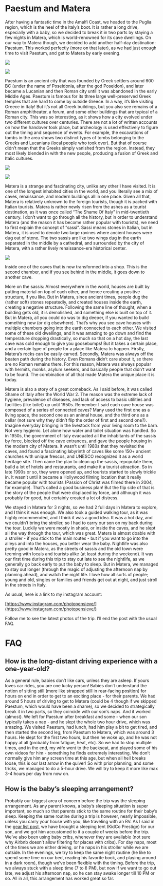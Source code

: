 # Paestum and Matera

After having a fantastic time in the Amalfi Coast, we headed to the Puglia region, which is the heel of the Italy’s boot. It is rather a long drive, especially with a baby, so we decided to break it in two parts by staying a few nights in Matera, which is world-renowned for its cave dwellings. On our way to Matera though, we decided to add another half-day destination: Paestum. This worked perfectly (more on that later), as we had just enough time to visit Paestum, and get to Matera by early evening.

![](https://lh3.googleusercontent.com/1nFUSi5TdgngdM0n8H9GrFK7AmsqrR9YgxzxptldiloQCkaVGXIJ63k8PAeYlMHrFlU)

![](https://lh3.googleusercontent.com/RRXgzLJUhd2vxndapP_ajTnG61EKLJABisbuCkKSl_Y8tLZL_Zn_DMrDBISYl-CCC24)

Paestum is an ancient city that was founded by Greek settlers around 600 BC (under the name of Poseidonia, after the god Poseidon), and later became a Lucanian and then Roman city until it was abandoned in the early Middle Ages. Paestum is famous for its three large well-preserved Greek temples that are hard to come by outside Greece. In a way, it’s like visiting Greece in Italy! But it’s not all Greek buildings, but you also see remains of a Roman amphitheater, a forum, and some other buildings that are typical of a Roman city. This was so interesting, as it shows how a city evolved under two different cultures over centuries. There are not a lot of written accounts on how the handover took place, but archeology is used effectively to figure out the timing and sequence of events. For example, the excavations of tombs in the area shows two distinct types of tombs belonging to the Greeks and Lucanians (local people who took over). But that of course didn’t mean that the Greeks simply vanished from the region. Instead, they most likely blended in with the new people, producing a fusion of Greek and Italic cultures.

![](https://lh5.googleusercontent.com/jmqcUBIqHcTamWtCYybJeeAMiM0uRH2T1d-qQtjXX1N3skI7dTz0TdNpYspRf0kmypA)

![](https://lh3.googleusercontent.com/VaqnDxc_JM2WSHWFuCCF5XsspQXPkHjNebew24dPlrMuBZfhP9GqEruyFeB4DqIvi70)

Matera is a strange and fascinating city, unlike any other I have visited. It is one of the longest inhabited cities in the world, and you literally see a mix of caves, renaissance, and modern buildings all in one place. Given all that, Matera is relatively unknown to the foreign tourists, though it is packed with Italian tourists. Matera is rather newly risen from the ashes as a tourist destination, as it was once called “The Shame Of Italy” in mid-twentieth century. I don’t want to go through all the history, but in order to understand Matera (and the reason it has become rather popular with tourists), we need to first explain the concept of “sassi”. Sassi means stones in Italian, but in Matera, it is used to denote two large ravines where ancient houses were dug out of stone. The two sassis are like two wings dug in the earth separated in the middle by a cathedral, and surrounded by the city of Matera, with a rather lively renaissance-era historical center.

![](https://lh3.googleusercontent.com/yuIeNsihhXtjQMhLmI3F22dLRHOg8EYtDxoTnCwJCxkjdBIKIfXU6n4gMpqy0orbGHc)

Inside one of the caves that is now transformed into a shop. This is the second chamber, and if you see behind in the middle, it goes down to another cave.

More on the sassis: Almost everywhere in the world, houses are built by putting material on top of each other, and hence creating a positive structure, if you like. But in Matera, since ancient times, people dug the (rather soft) stones repeatedly, and created houses inside the earth, creating a negative structure. Following the same line of thought, when a building gets old, it is demolished, and something else is built on top of it. But in Matera, all you could do was to dig deeper, if you wanted to build something new (or dig elsewhere). That’s why you see cave houses with multiple chambers going into the earth connected to each other. We visited some of these old dwellings, and it was amazing to go down and find the temperature dropping drastically, so much so that on a hot day, the last cave was cold enough to give you goosebumps! But it takes a certain place, and a certain type of people for a place like Matera to happen. Firstly, Matera’s rocks can be easily carved. Secondly, Matera was always off the beaten path during the history. Even Romans didn’t care about it, so there are no Roman remains there. For this reason, Matera was always popular with hermits, monks, asylum seekers, and basically people that didn’t want to be found. The combination of all that made Matera the unique place it is today.

Matera is also a story of a great comeback. As I said before, it was called Shame of Italy after the World War 2. The reason was the extreme lack of hygiene, prevalence of diseases, and lack of access to basic utilities and facilities (like toilet) up until 1950s. Remember I said each cave house was composed of a series of connected caves? Many used the first one as a living space, the second one as an animal house, and the third one as a cellar (not sure why they didn’t flip the order of first and second one?). Imagine everyday bringing in the livestock from your living room to the barn. Not very hygienic. Let alone how water and toilet situation was handled. So in 1950s, the government of Italy evacuated all the inhabitants of the sassis by force, blocked off the cave entrances, and gave the people housing in the modern city of Matera. It wasn’t until 1980s that they revisited the caves, and found a fascinating labyrinth of caves like some 150+ ancient churches with unique frescos, and UNESCO recognized it as a world heritage site. Then came the plan to clean up the sassis, repopulate them, build a lot of hotels and restaurants, and make it a tourist attraction. So in late 1990s or so, they were opened up, and tourists started to slowly trickle in. It wasn’t until it became a Hollywood filming location that it really became popular with tourists (Passion of Christ was filmed there in 2004, for example). That’s called a good business plan! But the flip side of that is the story of the people that were displaced by force, and although it was probably for good, but certainly created a lot of distress.

We stayed in Matera for 3 nights, so we had 2 full days in Matera to explore, and I think it was enough. We also took a guided walking tour, as it was highly recommended, and I think it was a good idea. It was a hot day, and we couldn’t bring the stroller, so I had to carry our son on my back during the tour. Luckily we were mostly in shade, or inside the caves, and he slept all the way through the tour, which was great. Matera is almost doable with a stroller - if you stick to the main routes - but if you want to go into the alleys and into the houses, you better wear the baby. Nightlife was also pretty good in Matera, as the streets of sassis and the old town were teeming with locals and tourists alike (at least during the weekend). It was our first time during this trip to stay out late to see the nightlife, as we generally go back early to put the baby to sleep. But in Matera, we managed to stay out longer (through the magic of adjusting the afternoon nap by planning ahead), and watch the night life. I love how all sorts of people; young and old, singles or families and friends get out at night, and just stroll in the streets in Italy.

As usual, here is a link to my instagram account:

[https://www.instagram.com/photopensieve/](https://www.instagram.com/photopensieve/)

Follow me to see the latest photos of the trip. I’ll end the post with the usual FAQ.

# FAQ

## How is the long-distant driving experience with a one-year-old?

As a general rule, babies don’t like cars, unless they are asleep. If yours loves car rides, you are one lucky person! Babies don’t understand the notion of sitting still (more like strapped still in rear-facing position) for hours on end in order to get to an exciting place - for their parents. We had around 5 hours of driving to get to Matera (could be 4 though if we skipped Paestum, which would have been a shame), so we decided to strategically break it in two parts, so they coincide with our son’s naps. And it worked (almost). We left for Paestum after breakfast and some - when our son typically takes a nap - and he slept the whole two hour drive, which was amazing. We visited Paestum, had lunch, had him play a bit to get tired, and then started the second leg, from Paestum to Matera, which was around 3 hours. He slept for the first two hours, but then he woke up, and he was not happy at all (probably from fatigue, heat, etc). So we had to stop multiple times, and in the end, my wife went to the backseat, and played some of his own videos for him - something he finds extremely interesting. We don’t normally give him any screen time at this age, but when all hell breaks loose, this is our last arrow in the quiver! So with prior planning, and some tricks, we managed to do a 5-hour drive. We will try to keep it more like max 3-4 hours per day from now on.

## How is the baby’s sleeping arrangement?

Probably our biggest area of concern before the trip was the sleeping arrangement. As any parent knows, a baby’s sleeping situation is super important, so much so that parents stick to the same routine for their baby’s sleep. Keeping the same routine during a trip is however, nearly impossible, unless you carry your house with you, like traveling with an RV. As I said in the [gear list post](https://photopensieve.blogspot.com/2022/04/eurotrip-travel-gear.html), we have brought a sleeping tent (KidCo Prestige) for our son, and we got him accustomed to it a couple of weeks before the trip. We’ve also been using baby cribs, whenever they are available (not sure why Airbnb doesn’t allow filtering for places with cribs). For day naps, most of the times we are either driving, or he naps in his stroller while we are outside. In the evenings, we try to keep the same night routine (he like to spend some time on our bed, reading his favorite book, and playing around in a dark room), though we’ve been flexible with the timing. Before the trip, we always stuck with a sleep time (7 to 8 PM), but now if we want to go out late, we adjust his afternoon nap, so he can stay awake longer till 10 PM or so. All in all, this arrangement has worked great so far.